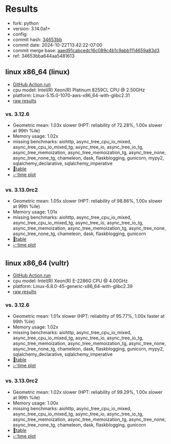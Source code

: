 # Results

- fork: python
- version: 3.14.0a1+
- config: 
- commit hash: [34653bb](https://github.com/python/cpython/commit/34653bb)
- commit date: 2024-10-22T13:42:22-07:00
- commit merge base: [aaed91cabcedc16c089c4b1c9abb1114659a83d3](https://github.com/python/cpython/commit/aaed91cabcedc16c089c4b1c9abb1114659a83d3)
- ref: 34653bba644aa5481613

## linux x86_64 (linux)

- [GitHub Action run](https://github.com/facebookexperimental/free-threading-benchmarking/actions/runs/11470674451)
- cpu model: Intel(R) Xeon(R) Platinum 8259CL CPU @ 2.50GHz
- platform: Linux-5.15.0-1070-aws-x86_64-with-glibc2.31
- [raw results](bm-20241022-linux-x86_64-python-34653bba644aa5481613-3.14.0a1%2B-34653bb.json)

### vs. 3.12.6

- Geometric mean: 1.03x slower (HPT: reliability of 72.28%, 1.00x slower at 99th %ile)
- Memory usage: 1.02x
- missing benchmarks: aiohttp, async_tree_cpu_io_mixed, async_tree_cpu_io_mixed_tg, async_tree_io, async_tree_io_tg, async_tree_memoization, async_tree_memoization_tg, async_tree_none, async_tree_none_tg, chameleon, dask, flaskblogging, gunicorn, mypy2, sqlalchemy_declarative, sqlalchemy_imperative
- [📄table](bm-20241022-linux-x86_64-python-34653bba644aa5481613-3.14.0a1%2B-34653bb-vs-3.12.6.md)
- [📈time plot](bm-20241022-linux-x86_64-python-34653bba644aa5481613-3.14.0a1%2B-34653bb-vs-3.12.6.svg)

### vs. 3.13.0rc2

- Geometric mean: 1.05x slower (HPT: reliability of 98.86%, 1.00x slower at 99th %ile)
- Memory usage: 1.01x
- missing benchmarks: aiohttp, async_tree_cpu_io_mixed, async_tree_cpu_io_mixed_tg, async_tree_io, async_tree_io_tg, async_tree_memoization, async_tree_memoization_tg, async_tree_none, async_tree_none_tg, chameleon, dask, flaskblogging, gunicorn
- [📄table](bm-20241022-linux-x86_64-python-34653bba644aa5481613-3.14.0a1%2B-34653bb-vs-3.13.0rc2.md)
- [📈time plot](bm-20241022-linux-x86_64-python-34653bba644aa5481613-3.14.0a1%2B-34653bb-vs-3.13.0rc2.svg)

## linux x86_64 (vultr)

- [GitHub Action run](https://github.com/facebookexperimental/free-threading-benchmarking/actions/runs/11470674451)
- cpu model: Intel(R) Xeon(R) E-2286G CPU @ 4.00GHz
- platform: Linux-6.8.0-45-generic-x86_64-with-glibc2.39
- [raw results](bm-20241022-vultr-x86_64-python-34653bba644aa5481613-3.14.0a1%2B-34653bb.json)

### vs. 3.12.6

- Geometric mean: 1.01x slower (HPT: reliability of 95.77%, 1.00x faster at 99th %ile)
- Memory usage: 1.02x
- missing benchmarks: aiohttp, async_tree_cpu_io_mixed, async_tree_cpu_io_mixed_tg, async_tree_io, async_tree_io_tg, async_tree_memoization, async_tree_memoization_tg, async_tree_none, async_tree_none_tg, chameleon, dask, flaskblogging, gunicorn, mypy2, sqlalchemy_declarative, sqlalchemy_imperative
- [📄table](bm-20241022-vultr-x86_64-python-34653bba644aa5481613-3.14.0a1%2B-34653bb-vs-3.12.6.md)
- [📈time plot](bm-20241022-vultr-x86_64-python-34653bba644aa5481613-3.14.0a1%2B-34653bb-vs-3.12.6.svg)

### vs. 3.13.0rc2

- Geometric mean: 1.02x slower (HPT: reliability of 99.29%, 1.00x slower at 99th %ile)
- Memory usage: 1.00x
- missing benchmarks: aiohttp, async_tree_cpu_io_mixed, async_tree_cpu_io_mixed_tg, async_tree_io, async_tree_io_tg, async_tree_memoization, async_tree_memoization_tg, async_tree_none, async_tree_none_tg, chameleon, dask, flaskblogging, gunicorn
- [📄table](bm-20241022-vultr-x86_64-python-34653bba644aa5481613-3.14.0a1%2B-34653bb-vs-3.13.0rc2.md)
- [📈time plot](bm-20241022-vultr-x86_64-python-34653bba644aa5481613-3.14.0a1%2B-34653bb-vs-3.13.0rc2.svg)

